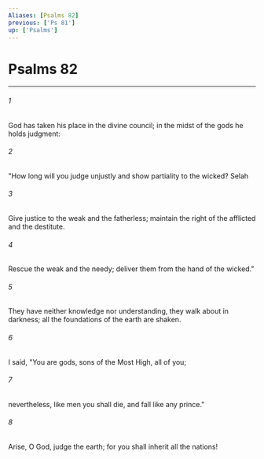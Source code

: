 ```yaml
---
Aliases: [Psalms 82]
previous: ['Ps 81']
up: ['Psalms']
---
```

# Psalms 82

***

 

###### 1 
God has taken his place in the divine council; 
 in the midst of the gods he holds judgment: 
 
 

###### 2 
"How long will you judge unjustly 
 and show partiality to the wicked? Selah 
 
 

###### 3 
Give justice to the weak and the fatherless; 
 maintain the right of the afflicted and the destitute. 
 
 

###### 4 
Rescue the weak and the needy; 
 deliver them from the hand of the wicked."
 
 

###### 5 
They have neither knowledge nor understanding, 
 they walk about in darkness; 
 all the foundations of the earth are shaken.
 
 

###### 6 
I said, "You are gods, 
 sons of the Most High, all of you; 
 
 

###### 7 
nevertheless, like men you shall die, 
 and fall like any prince."
 
 

###### 8 
Arise, O God, judge the earth; 
 for you shall inherit all the nations!
 
